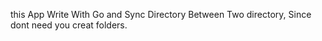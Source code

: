 this App Write With Go and Sync Directory Between Two directory, Since dont need you creat folders.
